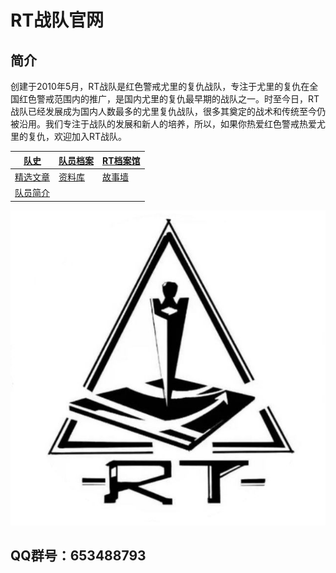 # RT战队官网

## 简介
创建于2010年5月，RT战队是红色警戒尤里的复仇战队，专注于尤里的复仇在全国红色警戒范围内的推广，是国内尤里的复仇最早期的战队之一。时至今日，RT战队已经发展成为国内人数最多的尤里复仇战队，很多其奠定的战术和传统至今仍被沿用。我们专注于战队的发展和新人的培养，所以，如果你热爱红色警戒热爱尤里的复仇，欢迎加入RT战队。


| [队史](history.md)     | [队员档案](member.md) |[RT档案馆](archive.md) |
| ----------- | ----------- | ------------- |
| [精选文章](article.md)      | [资料库](resource.md)       |[故事墙](wall.md) |
| [队员简介](article.md)      |      |    |



![RT](assets/rt.jpg)

## QQ群号：653488793